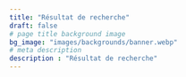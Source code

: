 ```yaml
---
title: "Résultat de recherche"
draft: false
# page title background image
bg_image: "images/backgrounds/banner.webp"
# meta description
description : "Résultat de recherche"
---
```

